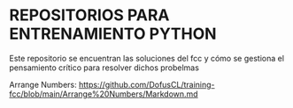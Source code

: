 # REPOSITORIOS PARA ENTRENAMIENTO PYTHON

Este repositorio se encuentran las soluciones del fcc y cómo se gestiona el pensamiento crítico para resolver dichos probelmas

Arrange Numbers: https://github.com/DofusCL/training-fcc/blob/main/Arrange%20Numbers/Markdown.md
